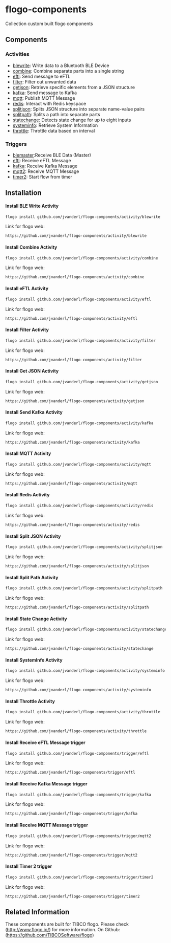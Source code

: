 # flogo-components
Collection custom built flogo components

## Components

### Activities
* [blewrite](activity/blewrite): Write data to a Bluetooth BLE Device
* [combine](activity/combine): Combine separate parts into a single string
* [eftl](activity/eftl): Send message to eFTL
* [filter](activity/filter): Filter out unwanted data
* [getjson](activity/getjson): Retrieve specific elements from a JSON structure
* [kafka](activity/kafka): Send message to Kafka
* [mqtt](activity/mqtt): Publish MQTT Message
* [redis](activity/redis): Interact with Redis keyspace
* [splitjson](activity/splitjson): Splits JSON structure into separate name-value pairs
* [splitpath](activity/splitpath): Splits a path into separate parts
* [statechange](activity/statechange): Detects state change for up to eight inputs
* [systeminfo](activity/systeminfo): Retrieve System Information
* [throttle](activity/throttle): Throttle data based on interval

### Triggers
* [blemaster](trigger/blemaster):Receive BLE Data (Master)
* [eftl](trigger/eftl): Receive eFTL Message
* [kafka](trigger/kafka): Receive Kafka Message
* [mqtt2](trigger/mqtt2): Receive MQTT Message
* [timer2](trigger/timer2): Start flow from timer

## Installation

#### Install BLE Write Activity
```bash
flogo install github.com/jvanderl/flogo-components/activity/blewrite
```
Link for flogo web:
```
https://github.com/jvanderl/flogo-components/activity/blewrite
```
#### Install Combine Activity
```bash
flogo install github.com/jvanderl/flogo-components/activity/combine
```
Link for flogo web:
```
https://github.com/jvanderl/flogo-components/activity/combine
```

#### Install eFTL Activity
```bash
flogo install github.com/jvanderl/flogo-components/activity/eftl
```
Link for flogo web:
```
https://github.com/jvanderl/flogo-components/activity/eftl
```

#### Install Filter Activity
```bash
flogo install github.com/jvanderl/flogo-components/activity/filter
```
Link for flogo web:
```
https://github.com/jvanderl/flogo-components/activity/filter
```

#### Install Get JSON Activity
```bash
flogo install github.com/jvanderl/flogo-components/activity/getjson
```
Link for flogo web:
```
https://github.com/jvanderl/flogo-components/activity/getjson
```

#### Install Send Kafka Activity
```bash
flogo install github.com/jvanderl/flogo-components/activity/kafka
```
Link for flogo web:
```
https://github.com/jvanderl/flogo-components/activity/kafka
```

#### Install MQTT Activity
```bash
flogo install github.com/jvanderl/flogo-components/activity/mqtt
```
Link for flogo web:
```
https://github.com/jvanderl/flogo-components/activity/mqtt
```

#### Install Redis Activity
```bash
flogo install github.com/jvanderl/flogo-components/activity/redis
```
Link for flogo web:
```
https://github.com/jvanderl/flogo-components/activity/redis
```

#### Install Split JSON Activity
```bash
flogo install github.com/jvanderl/flogo-components/activity/splitjson
```
Link for flogo web:
```
https://github.com/jvanderl/flogo-components/activity/splitjson
```

#### Install Split Path Activity
```bash
flogo install github.com/jvanderl/flogo-components/activity/splitpath
```
Link for flogo web:
```
https://github.com/jvanderl/flogo-components/activity/splitpath
```

#### Install State Change Activity
```bash
flogo install github.com/jvanderl/flogo-components/activity/statechange
```
Link for flogo web:
```
https://github.com/jvanderl/flogo-components/activity/statechange
```

#### Install SystemInfo Activity
```bash
flogo install github.com/jvanderl/flogo-components/activity/systeminfo
```
Link for flogo web:
```
https://github.com/jvanderl/flogo-components/activity/systeminfo
```

#### Install Throttle Activity
```bash
flogo install github.com/jvanderl/flogo-components/activity/throttle
```
Link for flogo web:
```
https://github.com/jvanderl/flogo-components/activity/throttle
```

#### Install Receive eFTL Message trigger
```bash
flogo install github.com/jvanderl/flogo-components/trigger/eftl
```
Link for flogo web:
```
https://github.com/jvanderl/flogo-components/trigger/eftl
```

#### Install Receive Kafka Message trigger
```bash
flogo install github.com/jvanderl/flogo-components/trigger/kafka
```
Link for flogo web:
```
https://github.com/jvanderl/flogo-components/trigger/kafka
```

#### Install Receive MQTT Message trigger
```bash
flogo install github.com/jvanderl/flogo-components/trigger/mqtt2
```
Link for flogo web:
```
https://github.com/jvanderl/flogo-components/trigger/mqtt2
```

#### Install Timer 2 trigger
```bash
flogo install github.com/jvanderl/flogo-components/trigger/timer2
```
Link for flogo web:
```
https://github.com/jvanderl/flogo-components/trigger/timer2
```

## Related Information
These components are built for TIBCO flogo.
Please check (http://www.flogo.io/) for more information.
On Github: (https://github.com/TIBCOSoftware/flogo)
